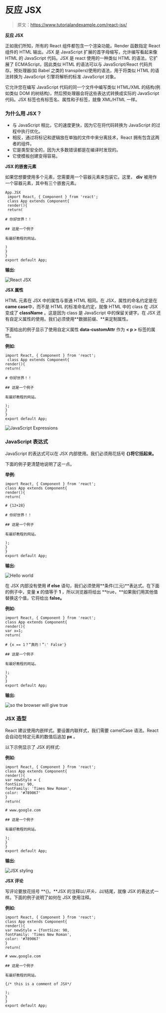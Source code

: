 # 反应 JSX

> 原文：<https://www.tutorialandexample.com/react-jsx/>

**反应 JSX**

正如我们所知，所有的 React 组件都包含一个渲染功能。Render 函数指定 React 组件的 HTML 输出。JSX 是 JavaScript 扩展的首字母缩写，允许编写看起来像 HTML 的 JavaScript 代码。JSX 是 react 使用的一种类似 HTML 的语法，它扩展了 ECMAScript，因此类似 HTML 的语法可以与 JavaScript/React 代码共存。预处理器(如 Babel 之类的 transpilers)使用的语法，用于将类似 HTML 的语法转换为 JavaScript 引擎将解析的标准 JavaScript 对象。

它允许您在编写 JavaScript 代码的同一个文件中编写类似 HTML/XML 的结构(例如类似 DOM 的树结构)，然后预处理器会将这些表达式转换成实际的 JavaScript 代码。JSX 标签也有标签名、属性和子标签，就像 XML/HTML 一样。

### 为什么用 JSX？

*   与 JavaScript 相比，它的速度更快，因为它在将代码转换为 JavaScript 的过程中执行优化。
*   相反，通过将标记和逻辑放在单独的文件中来分离技术，React 拥有包含这两者的组件。
*   它是类型安全的，因为大多数错误都是在编译时发现的。
*   它使模板创建变得容易。

**JSX 的嵌套元素**

如果您想要使用多个元素，您需要用一个容器元素来包装它。这里， **div** 被用作一个容器元素，其中有三个嵌套元素。

```
App.JSX
 import React, { Component } from 'react';
 class App extends Component{
 render(){
 return(

# 你好世界！！

## 这是一个例子

有最好教程的网站。

)
}
}
export default App; 
```

**输出:**

![React JSX](img/e33b88fbc88e5b90bf656308f3561424.png)

**JSX 属性**

HTML 元素在 JSX 中的属性与普通 HTML 相同。在 JSX，属性的命名约定是在**came case**中，而不是 HTML 的标准命名约定，就像 HTML 中的 class 在 JSX 变成了 **className** 。这是因为 class 是 JavaScript 中的保留关键字。在 JSX 还有自定义属性的使用。我们必须使用**数据前缀、**来定制属性。

下面给出的例子显示了使用自定义属性 **data-customAttr** 作为 **< p >** 标签的属性。

**例如:**

```
import React, { Component } from 'react';
 class App extends Component{
render(){
return(

# 你好世界！！

## 这是一个例子

有最好教程的网站。

);
}
}
export default App;
```

![JavaScript Expressions](img/e33b88fbc88e5b90bf656308f3561424.png)

### JavaScript 表达式

JavaScript 的表达式可以在 JSX 内部使用。我们必须用花括号 **{}将它括起来。**

下面的例子更清楚地说明了这一点。

**举例:**

```
import React, { Component } from 'react';
class App extends Component{
render(){
return(

# {12+28}

# 你好世界！！

## 这是一个例子

有最好教程的网站。

);
}
}
export default App;  
```

**输出:**

![Hello world](img/36d572ded6c8e29f7a171acb94746127.png)

在 JSX 内部没有使用 **if else** 语句，我们必须使用**条件(三元)**表达式。在下面的例子中，变量 **x** 的值等于 **1** ，所以浏览器将给出 **true，**如果我们用其他值替换这个值，它将给出 **false。**

**例如:**

```
import React, { Component } from 'react'; 
class App extends Component{
render(){ 
var x=1;
return(

# {x == 1？“真的！”:' False'}

## 这是一个例子

有最好教程的网站。

);
}
}
export default App;  
```

**输出:**

![so the browser will give true](img/531ab68ee0b98d3ff06f1b7130689453.png)

### JSX 造型

React 建议使用内嵌样式。要设置内联样式，我们需要 camelCase 语法。React 会自动在特定元素的数值后追加 **px** 。

以下示例显示了 JSX 的样式:

**例如:**

```
import React, { Component } from 'react'; 
class App extends Component{ 
render(){ 
var newStyle = {
fontSize: 90,
fontFamily: 'Times New Roman',
color: '#789067' 
} 
return(  

# www.google.com

## 这是一个例子

有最好教程的网站。

);
}
}
export default App;  
```

**输出:**

![JSX styling](img/c407bc010866dda305f36e56b3269d2f.png)

**JSX 评论**

写评论要放花括号 **{}。**JSX 的注释以/*开头，以*/结尾，就像 JSX 的表达式一样。下面的例子说明了如何在 JSX 使用注释。

**例如:**

```
import React, { Component } from 'react';
class App extends Component{ 
render(){ 
var newStyle = {fontSize: 90, 
fontFamily: 'Times New Roman', 
color: '#789067'
}  
return( 

# www.google.com

## 这是一个例子

有最好教程的网站。

{/* this is a comment of JSX*/ 

); 
}
}
export default App;  
```